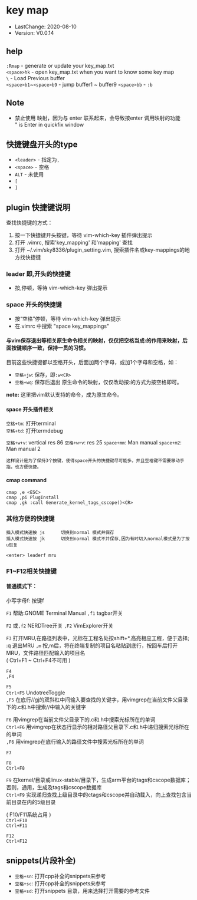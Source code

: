 # key map
- LastChange: 2020-08-10
-    Version: V0.0.14

## help
`:Rmap` - generate or update your key_map.txt<br/>
`<space>hk` - open key_map.txt when you want to know some key map<br/>
`\` - Load Previous buffer<br/>
`<space>b1`~`<space>b9` - jump buffer1 ~ buffer9
`<space>bb` - `:b `

## Note
- 禁止使用<c-m> 映射，因为与 enter 联系起来，会导致按enter 调用映射的功能<br/>
  " <C-m> is Enter in quickfix window <br/>

## 快捷键盘开头的type
- `<leader>` - 指定为`,`
- `<space>` - 空格
- `ALT` - 未使用
- `[`
- `]`

## plugin 快捷键说明

查找快捷键的方式：
1. 按一下快捷键开头按键，等待 vim-which-key 插件弹出提示
2. 打开 .vimrc, 搜索'key_mapping' 和'mapping' 查找
3. 打开 ~/.vim/sky8336/plugin_setting.vim, 搜索插件名或key-mappings的地方找快捷键

### leader 即,开头的快捷键
- 按,停顿，等待 vim-which-key 弹出提示

### space 开头的快捷键
- 按“空格”停顿，等待 vim-which-key 弹出提示
- 在.vimrc 中搜索 "space key_mappings"

#### 与vim保存退出等相关原生命令相关的映射，仅仅把空格当成:的作用来映射，后面按键顺序一致，保持一贯的习惯。
目前这些快捷键都以空格开头，后面加两个字母，或加1个字母和空格，如：
- `空格+jw`: 保存，即`:w<CR>`
- `空格+wq`: 保存后退出
原生命令的映射，仅仅改动按:的方式为按空格即可。

**note:**
这里把vim默认支持的命令，成为原生命令。

#### space 开头插件相关
`空格+tm`: 打开terminal<br/>
`空格+td`: 打开termdebug<br/>

`空格+w+v`: vertical res 86<CR><cr/>
`空格+w+v`: res 25<CR><cr/>
`space+mm`: Man manual<cr/>
`space+m2`: Man manual 2<cr/>


	这样设计是为了保持3个按键，使得space开头的快捷键尽可能多。并且空格键不需要移动手指，也方便快捷。


#### cmap command
`cmap ,e <ESC>`<br/>
`cmap ,pi PlugInstall`<br/>
`cmap ,gk :call Generate_kernel_tags_cscope()<CR>`<br/>

### 其他方便的快捷键
	插入模式快速按 js 		切换到normal 模式并保存 
	插入模式快速按 jk 		切换到normal 模式不并保存,因为有时切入normal模式是为了按u恢复

	<enter>	leaderf mru

### F1~F12相关快捷键 

#### 普通模式下：  
小写字母f: 按键f
	
`F1`    帮助:GNOME Terminal Manual
`,f1`		tagbar开关 

`F2` 或`,f2`   NERDTree开关
`,F2`    VimExplorer开关

`F3`    打开MRU,在路径列表中，光标在工程名处按shift+*,高亮相应工程，便于选择;
	  :q  退出MRU
`,m`    按,m后，将在终端复制的项目名粘贴到底行，按回车后打开MRU，文件路径匹配输入的项目名  
( Ctrl+F1 ~ Ctrl+F4不可用 )

`F4`       
`,F4`       

`F5`      
`Ctrl+F5` UndotreeToggle  
`,F5`   在底行//gj的双斜杠中间输入要查找的关键字，用vimgrep在当前文件父目录下的.c和.h中搜索//中输入的关键字  

`F6`    用vimgrep在当前文件父目录下的.c和.h中搜索光标所在的单词    
`Ctrl+F6`    用vimgrep在状态行显示的相对路径父目录下.c和.h中递归搜索光标所在的单词  
`,F6`    用vimgrep在底行输入的路径文件中搜索光标所在的单词  

`F7`

`F8`    
`Ctrl+F8` 

`F9`    在kernel/目录或linux-stable/目录下，生成arm平台的tags和cscope数据库；  
	  否则，通用，生成及tags和cscope数据库  
`Ctrl+F9`	  实现递归查找上级目录中的ctags和cscope并自动载入，向上查找包含当前目录在内的5级目录  

( F10/F11系统占用 )  
`Ctrl+F10`   
`Ctrl+F11`   

`F12`        
`Ctrl+F12`   

## snippets(片段补全)
- `空格+sn`: 打开cpp补全的snippets来参考
- `空格+sc`: 打开cpp补全的snippets来参考
- `空格+sd`: 打开snippets 目录，用来选择打开需要的参考文件
